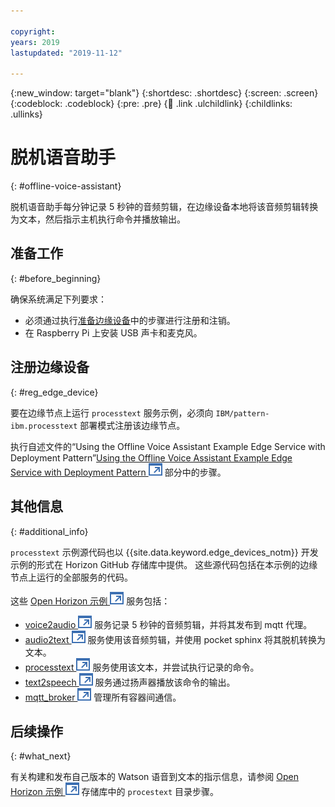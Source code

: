 ```yaml
---

copyright:
years: 2019
lastupdated: "2019-11-12"

---
```


{:new_window: target="blank"}
{:shortdesc: .shortdesc}
{:screen: .screen}
{:codeblock: .codeblock}
{:pre: .pre}
{:child: .link .ulchildlink}
{:childlinks: .ullinks}

# 脱机语音助手
{: #offline-voice-assistant}

脱机语音助手每分钟记录 5 秒钟的音频剪辑，在边缘设备本地将该音频剪辑转换为文本，然后指示主机执行命令并播放输出。 

## 准备工作
{: #before_beginning}

确保系统满足下列要求：

* 必须通过执行[准备边缘设备](adding_devices.md)中的步骤进行注册和注销。
* 在 Raspberry Pi 上安装 USB 声卡和麦克风。 

## 注册边缘设备
{: #reg_edge_device}

要在边缘节点上运行 `processtext` 服务示例，必须向 `IBM/pattern-ibm.processtext` 部署模式注册该边缘节点。 

执行自述文件的“Using the Offline Voice Assistant Example Edge Service with Deployment Pattern”[Using the Offline Voice Assistant Example Edge Service with Deployment Pattern ![在新选项卡中打开](../../images/icons/launch-glyph.svg "在新选项卡中打开")](https://github.com/open-horizon/examples/tree/master/edge/services/processtext#-using-the-offline-voice-assistant-example-edge-service-with-deployment-pattern) 部分中的步骤。

## 其他信息
{: #additional_info}

`processtext` 示例源代码也以 {{site.data.keyword.edge_devices_notm}} 开发示例的形式在 Horizon GitHub 存储库中提供。 这些源代码包括在本示例的边缘节点上运行的全部服务的代码。 

这些 [Open Horizon 示例 ![在新选项卡中打开](../../images/icons/launch-glyph.svg "在新选项卡中打开")](https://github.com/open-horizon/examples/tree/master/edge/services/voice2audio) 服务包括：

* [voice2audio ![在新选项卡中打开](../../images/icons/launch-glyph.svg "在新选项卡中打开")](https://github.com/open-horizon/examples/tree/master/edge/services/voice2audio) 服务记录 5 秒钟的音频剪辑，并将其发布到 mqtt 代理。
* [audio2text ![在新选项卡中打开](../../images/icons/launch-glyph.svg "在新选项卡中打开")](https://github.com/open-horizon/examples/tree/master/edge/services/audio2text) 服务使用该音频剪辑，并使用 pocket sphinx 将其脱机转换为文本。
* [processtext ![在新选项卡中打开](../../images/icons/launch-glyph.svg "在新选项卡中打开")](https://github.com/open-horizon/examples/tree/master/edge/services/processtext) 服务使用该文本，并尝试执行记录的命令。
* [text2speech ![在新选项卡中打开](../../images/icons/launch-glyph.svg "在新选项卡中打开")](https://github.com/open-horizon/examples/tree/master/edge/services/text2speech) 服务通过扬声器播放该命令的输出。
* [mqtt_broker ![在新选项卡中打开](../../images/icons/launch-glyph.svg "在新选项卡中打开")](https://github.com/open-horizon/examples/tree/master/edge/services/mqtt_broker) 管理所有容器间通信。

## 后续操作
{: #what_next}

有关构建和发布自己版本的 Watson 语音到文本的指示信息，请参阅 [Open Horizon 示例 ![在新选项卡中打开](../../images/icons/launch-glyph.svg "在新选项卡中打开")](https://github.com/open-horizon/examples/blob/master/edge/services/processtext/CreateService.md#-building-and-publishing-your-own-version-of-the-offline-voice-assistant-edge-service) 存储库中的 `procestext` 目录步骤。 
